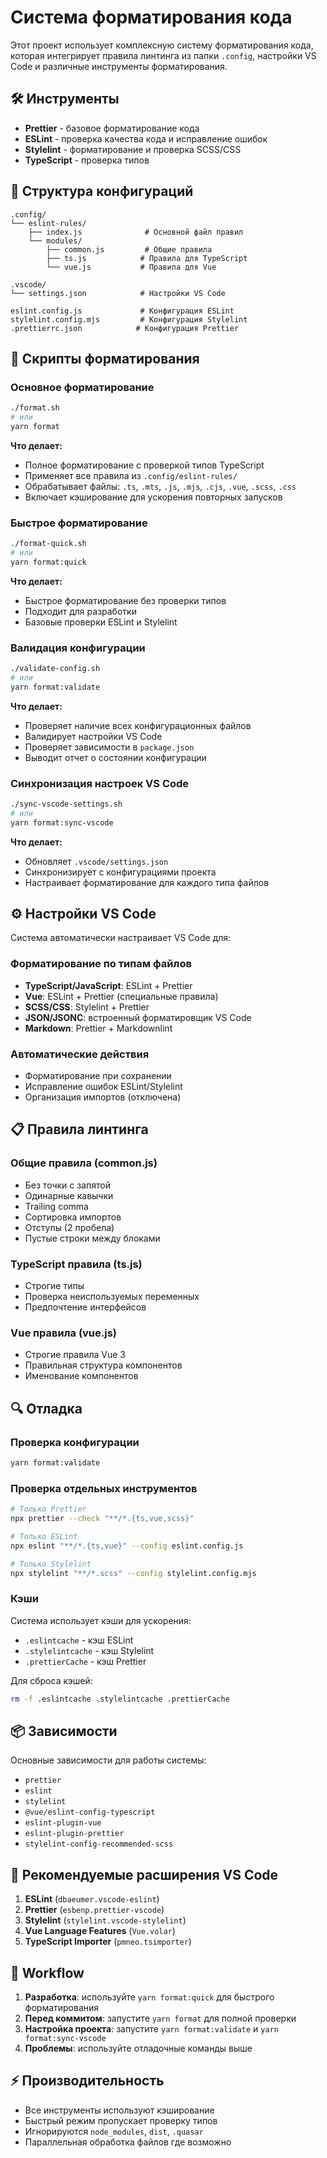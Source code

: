 # Система форматирования кода

Этот проект использует комплексную систему форматирования кода, которая интегрирует правила линтинга из папки `.config`, настройки VS Code и различные инструменты форматирования.

## 🛠 Инструменты

- **Prettier** - базовое форматирование кода
- **ESLint** - проверка качества кода и исправление ошибок
- **Stylelint** - форматирование и проверка SCSS/CSS
- **TypeScript** - проверка типов

## 📁 Структура конфигураций

```text
.config/
└── eslint-rules/
    ├── index.js              # Основной файл правил
    └── modules/
        ├── common.js         # Общие правила
        ├── ts.js            # Правила для TypeScript
        └── vue.js           # Правила для Vue

.vscode/
└── settings.json            # Настройки VS Code

eslint.config.js             # Конфигурация ESLint
stylelint.config.mjs         # Конфигурация Stylelint
.prettierrc.json            # Конфигурация Prettier
```

## 🚀 Скрипты форматирования

### Основное форматирование

```bash
./format.sh
# или
yarn format
```

**Что делает:**

- Полное форматирование с проверкой типов TypeScript
- Применяет все правила из `.config/eslint-rules/`
- Обрабатывает файлы: `.ts`, `.mts`, `.js`, `.mjs`, `.cjs`, `.vue`, `.scss`, `.css`
- Включает кэширование для ускорения повторных запусков

### Быстрое форматирование

```bash
./format-quick.sh
# или
yarn format:quick
```

**Что делает:**

- Быстрое форматирование без проверки типов
- Подходит для разработки
- Базовые проверки ESLint и Stylelint

### Валидация конфигурации

```bash
./validate-config.sh
# или
yarn format:validate
```

**Что делает:**

- Проверяет наличие всех конфигурационных файлов
- Валидирует настройки VS Code
- Проверяет зависимости в `package.json`
- Выводит отчет о состоянии конфигурации

### Синхронизация настроек VS Code

```bash
./sync-vscode-settings.sh
# или
yarn format:sync-vscode
```

**Что делает:**

- Обновляет `.vscode/settings.json`
- Синхронизирует с конфигурациями проекта
- Настраивает форматирование для каждого типа файлов

## ⚙️ Настройки VS Code

Система автоматически настраивает VS Code для:

### Форматирование по типам файлов

- **TypeScript/JavaScript**: ESLint + Prettier
- **Vue**: ESLint + Prettier (специальные правила)
- **SCSS/CSS**: Stylelint + Prettier
- **JSON/JSONC**: встроенный форматировщик VS Code
- **Markdown**: Prettier + Markdownlint

### Автоматические действия

- Форматирование при сохранении
- Исправление ошибок ESLint/Stylelint
- Организация импортов (отключена)

## 📋 Правила линтинга

### Общие правила (common.js)

- Без точки с запятой
- Одинарные кавычки
- Trailing comma
- Сортировка импортов
- Отступы (2 пробела)
- Пустые строки между блоками

### TypeScript правила (ts.js)

- Строгие типы
- Проверка неиспользуемых переменных
- Предпочтение интерфейсов

### Vue правила (vue.js)

- Строгие правила Vue 3
- Правильная структура компонентов
- Именование компонентов

## 🔍 Отладка

### Проверка конфигурации

```bash
yarn format:validate
```

### Проверка отдельных инструментов

```bash
# Только Prettier
npx prettier --check "**/*.{ts,vue,scss}"

# Только ESLint
npx eslint "**/*.{ts,vue}" --config eslint.config.js

# Только Stylelint
npx stylelint "**/*.scss" --config stylelint.config.mjs
```

### Кэши

Система использует кэши для ускорения:

- `.eslintcache` - кэш ESLint
- `.stylelintcache` - кэш Stylelint
- `.prettierCache` - кэш Prettier

Для сброса кэшей:

```bash
rm -f .eslintcache .stylelintcache .prettierCache
```

## 📦 Зависимости

Основные зависимости для работы системы:

- `prettier`
- `eslint`
- `stylelint`
- `@vue/eslint-config-typescript`
- `eslint-plugin-vue`
- `eslint-plugin-prettier`
- `stylelint-config-recommended-scss`

## 🎯 Рекомендуемые расширения VS Code

1. **ESLint** (`dbaeumer.vscode-eslint`)
2. **Prettier** (`esbenp.prettier-vscode`)
3. **Stylelint** (`stylelint.vscode-stylelint`)
4. **Vue Language Features** (`Vue.volar`)
5. **TypeScript Importer** (`pmneo.tsimporter`)

## 🔄 Workflow

1. **Разработка**: используйте `yarn format:quick` для быстрого форматирования
2. **Перед коммитом**: запустите `yarn format` для полной проверки
3. **Настройка проекта**: запустите `yarn format:validate` и `yarn format:sync-vscode`
4. **Проблемы**: используйте отладочные команды выше

## ⚡ Производительность

- Все инструменты используют кэширование
- Быстрый режим пропускает проверку типов
- Игнорируются `node_modules`, `dist`, `.quasar`
- Параллельная обработка файлов где возможно
